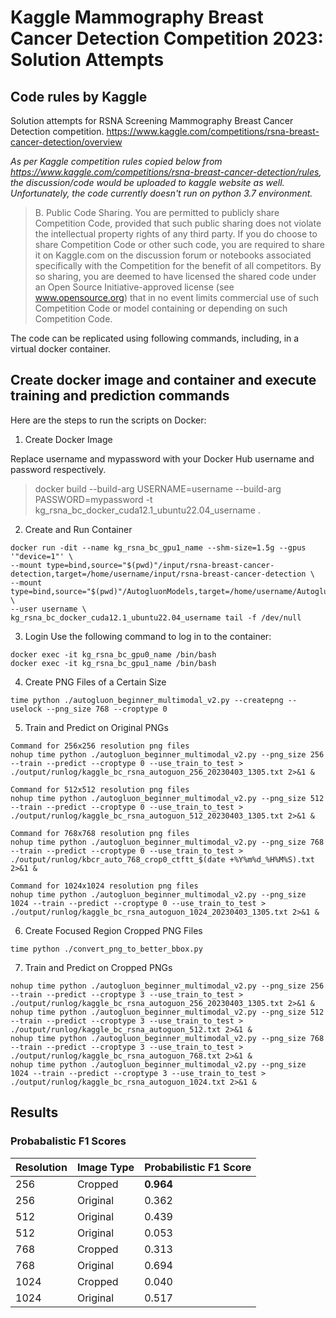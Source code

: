 # Kaggle Mammography Breast Cancer Detection Competition 2023: Solution Attempts
## Code rules by Kaggle
Solution attempts for RSNA Screening Mammography Breast Cancer Detection competition.  https://www.kaggle.com/competitions/rsna-breast-cancer-detection/overview

_As per Kaggle competition rules copied below from https://www.kaggle.com/competitions/rsna-breast-cancer-detection/rules, the discussion/code would be uploaded to kaggle website as well. Unfortunately, the code currently doesn't run on python 3.7 environment._

> B. Public Code Sharing. You are permitted to publicly share Competition Code, provided that such public sharing does not violate the intellectual property rights of any third party. If you do choose to share Competition Code or other such code, you are required to share it on Kaggle.com on the discussion forum or notebooks associated specifically with the Competition for the benefit of all competitors. By so sharing, you are deemed to have licensed the shared code under an Open Source Initiative-approved license (see www.opensource.org) that in no event limits commercial use of such Competition Code or model containing or depending on such Competition Code.

The code can be replicated using following commands, including, in a virtual docker container.

## Create docker image and container and execute training and prediction commands
Here are the steps to run the scripts on Docker:

1. Create Docker Image

Replace username and mypassword with your Docker Hub username and password respectively.
> docker build --build-arg USERNAME=username --build-arg PASSWORD=mypassword -t kg_rsna_bc_docker_cuda12.1_ubuntu22.04_username .

2. Create and Run Container
```
docker run -dit --name kg_rsna_bc_gpu1_name --shm-size=1.5g --gpus '"device=1"' \
--mount type=bind,source="$(pwd)"/input/rsna-breast-cancer-detection,target=/home/username/input/rsna-breast-cancer-detection \
--mount type=bind,source="$(pwd)"/AutogluonModels,target=/home/username/AutogluonModels \
--user username \
kg_rsna_bc_docker_cuda12.1_ubuntu22.04_username tail -f /dev/null
```

3. Login
Use the following command to log in to the container:
```
docker exec -it kg_rsna_bc_gpu0_name /bin/bash
docker exec -it kg_rsna_bc_gpu1_name /bin/bash
```

4. Create PNG Files of a Certain Size
```
time python ./autogluon_beginner_multimodal_v2.py --createpng --uselock --png_size 768 --croptype 0
```

5. Train and Predict on Original PNGs
```
Command for 256x256 resolution png files
nohup time python ./autogluon_beginner_multimodal_v2.py --png_size 256 --train --predict --croptype 0 --use_train_to_test > ./output/runlog/kaggle_bc_rsna_autoguon_256_20230403_1305.txt 2>&1 &

Command for 512x512 resolution png files
nohup time python ./autogluon_beginner_multimodal_v2.py --png_size 512 --train --predict --croptype 0 --use_train_to_test > ./output/runlog/kaggle_bc_rsna_autoguon_512_20230403_1305.txt 2>&1 &

Command for 768x768 resolution png files
nohup time python ./autogluon_beginner_multimodal_v2.py --png_size 768 --train --predict --croptype 0 --use_train_to_test > ./output/runlog/kbcr_auto_768_crop0_ctftt_$(date +%Y%m%d_%H%M%S).txt 2>&1 &

Command for 1024x1024 resolution png files
nohup time python ./autogluon_beginner_multimodal_v2.py --png_size 1024 --train --predict --croptype 0 --use_train_to_test > ./output/runlog/kaggle_bc_rsna_autoguon_1024_20230403_1305.txt 2>&1 &
```

6. Create Focused Region Cropped PNG Files
```
time python ./convert_png_to_better_bbox.py
```

7. Train and Predict on Cropped PNGs
```
nohup time python ./autogluon_beginner_multimodal_v2.py --png_size 256 --train --predict --croptype 3 --use_train_to_test > ./output/runlog/kaggle_bc_rsna_autoguon_256_20230403_1305.txt 2>&1 &
nohup time python ./autogluon_beginner_multimodal_v2.py --png_size 512 --train --predict --croptype 3 --use_train_to_test > ./output/runlog/kaggle_bc_rsna_autoguon_512.txt 2>&1 &
nohup time python ./autogluon_beginner_multimodal_v2.py --png_size 768 --train --predict --croptype 3 --use_train_to_test > ./output/runlog/kaggle_bc_rsna_autoguon_768.txt 2>&1 &
nohup time python ./autogluon_beginner_multimodal_v2.py --png_size 1024 --train --predict --croptype 3 --use_train_to_test > ./output/runlog/kaggle_bc_rsna_autoguon_1024.txt 2>&1 &
```

## Results

### Probabalistic F1 Scores
| Resolution | Image Type | Probabilistic F1 Score |
|------|------------|------------------------|
| 256  | Cropped    | **0.964**              |
| 256  | Original   | 0.362                  |
| 512  | Original   | 0.439                    |
| 512  | Original   | 0.053                  |
| 768  | Cropped    | 0.313                  |
| 768  | Original   | 0.694                  |
| 1024 | Cropped    | 0.040                  |
| 1024 | Original   | 0.517                  |


